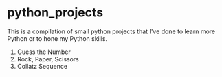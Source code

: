 # python_projects

This is a compilation of small python projects that I've done to learn more Python or to hone my Python skills.

1. Guess the Number
2. Rock, Paper, Scissors
4. Collatz Sequence